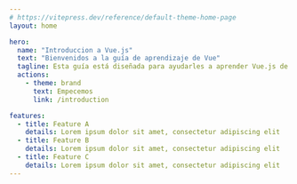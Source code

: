 ```yaml
---
# https://vitepress.dev/reference/default-theme-home-page
layout: home

hero:
  name: "Introduccion a Vue.js"
  text: "Bienvenidos a la guía de aprendizaje de Vue"
  tagline: Esta guía está diseñada para ayudarles a aprender Vue.js de una manera práctica e interactiva.
  actions:
    - theme: brand
      text: Empecemos
      link: /introduction

features:
  - title: Feature A
    details: Lorem ipsum dolor sit amet, consectetur adipiscing elit
  - title: Feature B
    details: Lorem ipsum dolor sit amet, consectetur adipiscing elit
  - title: Feature C
    details: Lorem ipsum dolor sit amet, consectetur adipiscing elit
---
```

